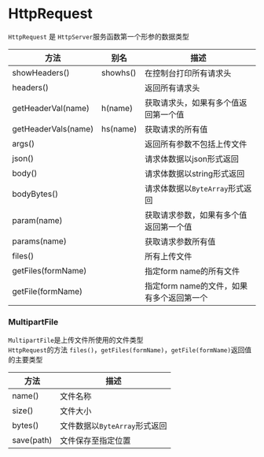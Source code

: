 # HttpRequest

`HttpRequest` 是 `HttpServer`服务函数第一个形参的数据类型


| 方法   |	别名   |	描述   |
|  ----  | ----  | ----  |
| showHeaders() | showhs() | 在控制台打印所有请求头 |
| headers() |  | 返回所有请求头 |
| getHeaderVal(name) | h(name) | 获取请求头，如果有多个值返回第一个值 |
| getHeaderVals(name) | hs(name) | 获取请求的所有值 |
| args() |  | 返回所有参数不包括上传文件 |
| json() |  | 请求体数据以json形式返回 |
| body() |  | 请求体数据以string形式返回 |
| bodyBytes() |  | 请求体数据以`ByteArray`形式返回 |
| param(name) |  | 获取请求参数，如果有多个值返回第一个值 |
| params(name) |  |  获取请求参数所有值 |
| files() |  | 所有上传文件 |
| getFiles(formName) |  | 指定form name的所有文件 |
| getFile(formName) |  | 指定form name的文件，如果有多个返回第一个 |



### MultipartFile

`MultipartFile`是上传文件所使用的文件类型  
`HttpRequest`的方法 `files()`，`getFiles(formName)`，`getFile(formName)`返回值的主要类型

| 方法   |	描述   |
|  ----  | ----  |
| name() | 文件名称 |
| size() | 文件大小 |
| bytes() | 文件数据以`ByteArray`形式返回 |
| save(path) | 文件保存至指定位置 |












